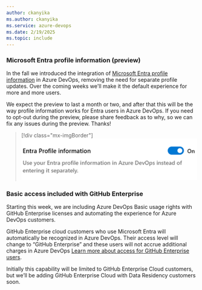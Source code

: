 ```yaml
---
author: ckanyika
ms.author: ckanyika
ms.service: azure-devops
ms.date: 2/19/2025
ms.topic: include
---
```


### Microsoft Entra profile information (preview)

In the fall we introduced the integration of [Microsoft Entra profile information](https://learn.microsoft.com/azure/devops/organizations/settings/set-your-preferences?view=azure-devops&tabs=preview-page) in Azure DevOps, removing the need for separate profile updates. Over the coming weeks we'll make it the default experience for more and more users. 

We expect the preview to last a month or two, and after that this will be the way profile information works for Entra users in Azure DevOps. If you need to opt-out during the preview, please share feedback as to why, so we can fix any issues during the preview. Thanks!

> [!div class="mx-imgBorder"]
> [![Screenshot of Entra profile information toggle.](../../media/252-general-01.png "Screenshot of Entra profile information toggle")](../../media/252-general-01.png#lightbox)

### Basic access included with GitHub Enterprise

Starting this week, we are including Azure DevOps Basic usage rights with GitHub Enterprise licenses and automating the experience for Azure DevOps customers.

GitHub Enterprise cloud customers who use Microsoft Entra will automatically be recognized in Azure DevOps. Their access level will change to “GitHub Enterprise” and these users will not accrue additional charges in Azure DevOps [Learn more about access for GitHub Enterprise users](https://learn.microsoft.com/azure/devops/organizations/accounts/faq-user-and-permissions-management?view=azure-devops).

Initially this capability will be limited to GitHub Enterprise Cloud customers, but we’ll be adding GitHub Enterprise Cloud with Data Residency customers soon.